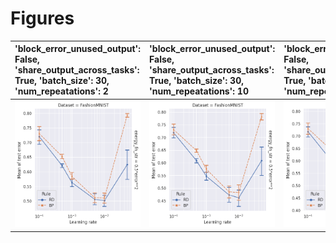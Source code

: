 
# Figures

| 'block_error_unused_output': False, 'share_output_across_tasks': True, 'batch_size': 30, 'num_repeatations': 2   | 'block_error_unused_output': False, 'share_output_across_tasks': True, 'batch_size': 30, 'num_repeatations': 10   | 'block_error_unused_output': False, 'share_output_across_tasks': True, 'batch_size': 30, 'num_repeatations': 40   | 'block_error_unused_output': False, 'share_output_across_tasks': True, 'batch_size': 120, 'num_repeatations': 2   | 'block_error_unused_output': False, 'share_output_across_tasks': True, 'batch_size': 120, 'num_repeatations': 10   | 'block_error_unused_output': False, 'share_output_across_tasks': True, 'batch_size': 120, 'num_repeatations': 40   | 'block_error_unused_output': False, 'share_output_across_tasks': True, 'batch_size': 500, 'num_repeatations': 2   | 'block_error_unused_output': False, 'share_output_across_tasks': True, 'batch_size': 500, 'num_repeatations': 10   | 'block_error_unused_output': False, 'share_output_across_tasks': True, 'batch_size': 500, 'num_repeatations': 40   |
|:-----------------------------------------------------------------------------------------------------------------|:------------------------------------------------------------------------------------------------------------------|:------------------------------------------------------------------------------------------------------------------|:------------------------------------------------------------------------------------------------------------------|:-------------------------------------------------------------------------------------------------------------------|:-------------------------------------------------------------------------------------------------------------------|:------------------------------------------------------------------------------------------------------------------|:-------------------------------------------------------------------------------------------------------------------|:-------------------------------------------------------------------------------------------------------------------|
| ![](./base-2-mean-False_True_30_2.png)                                                                           | ![](./base-2-mean-False_True_30_10.png)                                                                           | ![](./base-2-mean-False_True_30_40.png)                                                                           | ![](./base-2-mean-False_True_120_2.png)                                                                           | ![](./base-2-mean-False_True_120_10.png)                                                                           | ![](./base-2-mean-False_True_120_40.png)                                                                           | ![](./base-2-mean-False_True_500_2.png)                                                                           | ![](./base-2-mean-False_True_500_10.png)                                                                           | ![](./base-2-mean-False_True_500_40.png)                                                                           |
